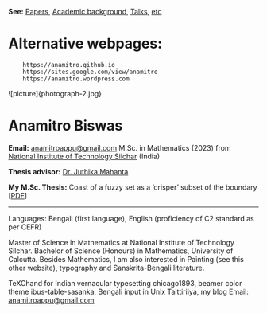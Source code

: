 **See:** [Papers](anamitro.github.io/papers), [Academic background](anamitro.github.io/schools), [Talks](anamitro.github.io/talks), [etc](etc)
# Alternative webpages:
        https://anamitro.github.io
        https://sites.google.com/view/anamitro
        https://anamitro.wordpress.com

![picture]{photograph-2.jpg}
# Anamitro Biswas
**Email:** anamitroappu@gmail.com
M.Sc. in Mathematics (2023) from [National Institute of Technology Silchar](http://maths.nits.ac.in/) (India)

**Thesis advisor:** [Dr. Juthika Mahanta](http://maths.nits.ac.in/juthika/)

**My M.Sc. Thesis:** Coast of a fuzzy set as a ‘crisper’ subset of the boundary [[PDF](https://drive.google.com/file/d/11XLXPRux26j0HWW8DVZTV_RGlq4kWYZg/view?usp=drive_link)]

____________________

Languages: Bengali (first language), English (proficiency of C2 standard as per CEFR)

Master of Science in Mathematics at National Institute of Technology Silchar.
Bachelor of Science (Honours) in Mathematics, University of Calcutta.
Besides Mathematics, I am also interested in Painting (see this other website), typography and Sanskrita-Bengali literature.

TeXChand for Indian vernacular typesetting
chicago1893, beamer color theme
ibus-table-sasanka, Bengali input in Unix
Taittiriiya, my blog
Email: anamitroappu@gmail.com

